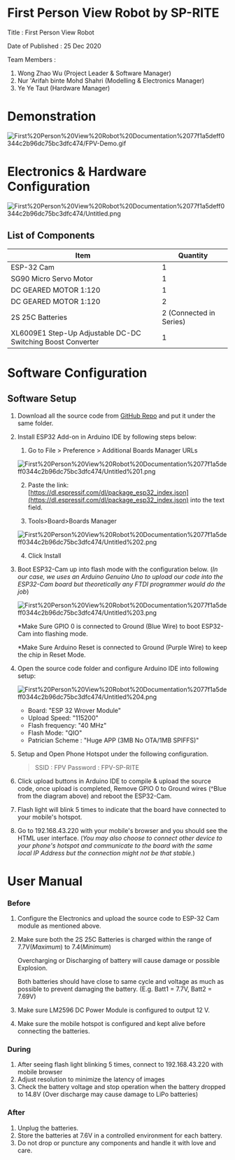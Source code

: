 # First Person View Robot by SP-RITE

Title : First Person View Robot

Date of Published : 25 Dec 2020

Team Members : 

1. Wong Zhao Wu (Project Leader & Software Manager)
2. Nur 'Arifah binte Mohd Shahri  (Modelling & Electronics Manager)
3. Ye Ye Taut (Hardware Manager)

# Demonstration

![First%20Person%20View%20Robot%20Documentation%2077f1a5deff0344c2b96dc75bc3dfc474/FPV-Demo.gif](First%20Person%20View%20Robot%20Documentation%2077f1a5deff0344c2b96dc75bc3dfc474/FPV-Demo.gif)


# Electronics & Hardware Configuration

![First%20Person%20View%20Robot%20Documentation%2077f1a5deff0344c2b96dc75bc3dfc474/Untitled.png](First%20Person%20View%20Robot%20Documentation%2077f1a5deff0344c2b96dc75bc3dfc474/Untitled.png)

## List of Components
| Item | Quantity |
| ----------- | ----------- |
| ESP-32 Cam | 1 |
| SG90 Micro Servo Motor | 1 |
| DC GEARED MOTOR 1:120 | 1 |
| DC GEARED MOTOR 1:120 | 2 |
| 2S 25C Batteries | 2 (Connected in Series) |
| XL6009E1 Step-Up Adjustable DC-DC Switching Boost Converter | 1 |


# Software Configuration

## Software Setup

1. Download all the source code from [GitHub Repo](https://github.com/kiritowu) and put it under the same folder.
2. Install ESP32 Add-on in Arduino IDE by following steps below:
    1. Go to File > Preference > Additional Boards Manager URLs

    ![First%20Person%20View%20Robot%20Documentation%2077f1a5deff0344c2b96dc75bc3dfc474/Untitled%201.png](First%20Person%20View%20Robot%20Documentation%2077f1a5deff0344c2b96dc75bc3dfc474/Untitled%201.png)

    2. Paste the link: [https://dl.espressif.com/dl/package_esp32_index.json](https://dl.espressif.com/dl/package_esp32_index.json) into the text field.

    3. Tools>Board>Boards Manager

    ![First%20Person%20View%20Robot%20Documentation%2077f1a5deff0344c2b96dc75bc3dfc474/Untitled%202.png](First%20Person%20View%20Robot%20Documentation%2077f1a5deff0344c2b96dc75bc3dfc474/Untitled%202.png)

    4. Click Install

3. Boot ESP32-Cam up into flash mode with the configuration below.
(*In our case, we uses an Arduino Genuino Uno to upload our code into the ESP32-Cam board but theoretically any FTDI programmer would do the job*)

    ![First%20Person%20View%20Robot%20Documentation%2077f1a5deff0344c2b96dc75bc3dfc474/Untitled%203.png](First%20Person%20View%20Robot%20Documentation%2077f1a5deff0344c2b96dc75bc3dfc474/Untitled%203.png)

    *Make Sure GPIO 0 is connected to Ground (Blue Wire) to boot ESP32-Cam into flashing mode.

    *Make Sure Arduino Reset is connected to Ground (Purple Wire) to keep the chip in Reset Mode.

4. Open the source code folder and configure Arduino IDE into following setup:

    ![First%20Person%20View%20Robot%20Documentation%2077f1a5deff0344c2b96dc75bc3dfc474/Untitled%204.png](First%20Person%20View%20Robot%20Documentation%2077f1a5deff0344c2b96dc75bc3dfc474/Untitled%204.png)

    - Board: "ESP 32 Wrover Module"
    - Upload Speed: "115200"
    - Flash frequency: "40 MHz"
    - Flash Mode: "QIO"
    - Patrician Scheme : "Huge APP (3MB No OTA/1MB SPIFFS)"
5. Setup and Open Phone Hotspot under the following configuration.

    > SSID : FPV
    Password : FPV-SP-RITE

6. Click upload buttons in Arduino IDE to compile & upload the source code, once upload is completed, Remove GPIO 0 to Ground wires (^Blue from the diagram above) and reboot the ESP32-Cam.
7. Flash light will blink 5 times to indicate that the board have connected to your mobile's hotspot.
8. Go to 192.168.43.220 with your mobile's browser and you should see the HTML user interface.
(*You may also choose to connect other device to your phone's hotspot and communicate to the board with the same local IP Address but the connection might not be that stable.*)

# User Manual

### Before

1. Configure the Electronics and upload the source code to ESP-32 Cam module as mentioned above.
2. Make sure both the 2S 25C Batteries is charged within the range of 7.7V(*Maximum*) to 7.4(*Minimum*)

    Overcharging or Discharging of battery will cause damage or possible Explosion.

    Both batteries should have close to same cycle and voltage as much as possible to prevent damaging the battery. (E.g. Batt1 = 7.7V, Batt2 = 7.69V)

3. Make sure LM2596 DC Power Module is configured to output 12 V.
4. Make sure the mobile hotspot is configured and kept alive before connecting the batteries.

### During

1. After seeing flash light blinking 5 times, connect to 192.168.43.220 with mobile browser
2. Adjust resolution to minimize the latency of images
3. Check the battery voltage and stop operation when the battery dropped to 14.8V (Over discharge may cause damage to LiPo batteries)

### After

1. Unplug the batteries.
2. Store the batteries at 7.6V in a controlled environment for each battery.
3. Do not drop or puncture any components and handle it with love and care.
